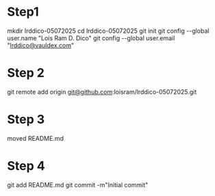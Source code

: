    # Step1
   mkdir lrddico-05072025
   cd lrddico-05072025
   git init
   git config --global user.name "Lois Ram D. Dico"
   git config --global user.email "lrddico@vauldex.com"

   # Step 2
   git remote add origin git@github.com:loisram/lrddico-05072025.git 

   # Step 3
   moved README.md

   # Step 4
   git add README.md
   git commit -m"Initial commit"

  


   